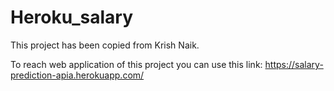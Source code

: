 # Heroku_salary

This project has been copied from Krish Naik.

To reach web application of this project you can use this link:
https://salary-prediction-apia.herokuapp.com/
